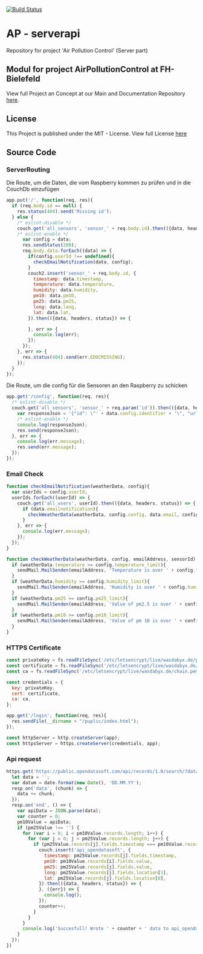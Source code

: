 [![Build Status](https://travis-ci.com/Frevert/serverapc.svg?branch=master)](https://travis-ci.com/Frevert/serverapc)

# AP - serverapi
Repository for project 'Air Pollution Control' (Server part)

## Modul for project AirPollutionControl at FH-Bielefeld

View full Project an Concept at our Main and Documentation Repository [here](https://github.com/sweigel1/RichClientApplicationDevelopment).

## License

This Project is published under the MIT - License.
View full License [here](https://github.com/ghaake/apc-pouchdb/blob/master/LICENSE)


## Source Code

### ServerRouting

Die Route, um die Daten, die vom Raspberry kommen zu prüfen und in die CouchDb einzufügen
 
```javascript
app.put('/', function(req, res){
  if (req.body.id == null) {
    res.status(404).send('Missing id');
  } else {
    /* eslint-disable */
    couch.get('all_sensors', 'sensor_' + req.body.id).then(({data, headers, status}) => {
    /* eslint-enable */
      var config = data;
      res.sendStatus(200);
      req.body.data.forEach((data) => {
        if(config.userId !== undefined){
          checkEmailNotification(data, config);
        }
        couch2.insert('sensor_' + req.body.id, {
          timestamp: data.timestamp,
          temperature: data.temperature,
          humidity: data.humidity,
          pm10: data.pm10,
          pm25: data.pm25,
          long: data.long,
          lat: data.lat,
        }).then(({data, headers, status}) => {

        }, err => {
          console.log(err);
        });
      });
    }, err => {
      res.status(404).send(err.EDOCMISSING);
    });
  }
});
```

Die Route, um die config für die Sensoren an den Raspberry zu schicken

```javascript
app.get('/config', function(req, res){
  /* eslint-disable */
  couch.get('all_sensors', 'sensor_' + req.param('id')).then(({data, headers, status}) => {
    var responseJson = '{"id": \"' + data.config.identifier + '\", "url":"http://www.wasdabyx.de:8080","interval":' + data.config.interval + ', "long": ' + data.config.long + ', "lat": ' + data.config.lat + '}';
    /* eslint-enable */
    console.log(responseJson);
    res.send(responseJson);
  }, err => {
    console.log(err.message);
    res.send(err.message);
  });
});
```

### Email Check

```javascript
function checkEmailNotification(weatherData, config){
  var userIds = config.userId;
  userIds.forEach((userId) => {
    couch.get('all_users', userId).then(({data, headers, status}) => {
      if (data.emailnotification){
        checkWeatherData(weatherData, config.config, data.email, config.config.identifier);
      }
    }, err => {
      console.log(err.message);
    });
  });
}

function checkWeatherData(weatherData, config, emailAddress, sensorId) {
  if (weatherData.temperature >= config.temperature_limit){
    sendMail.MailSenden(emailAddress, 'Temperature is over ' + config.temperature_limit, sensorId);
  }
  if (weatherData.humidity >= config.humidity_limit){
    sendMail.MailSenden(emailAddress, 'Humidity is over ' + config.humidity_limit, sensorId);
  }
  if (weatherData.pm25 >= config.pm25_limit){
    sendMail.MailSenden(emailAddress, 'Value of pm2.5 is over ' + config.pm25_limit, sensorId);
  }
  if (weatherData.pm10 >= config.pm10_limit){
    sendMail.MailSenden(emailAddress, 'Value of pm 10 is over ' + config.pm10_limit, sensorId);
  }
}
```

### HTTPS Certificate

```javascript
const privateKey = fs.readFileSync('/etc/letsencrypt/live/wasdabyx.de/privkey.pem', 'utf8');
const certificate = fs.readFileSync('/etc/letsencrypt/live/wasdabyx.de/cert.pem', 'utf8');
const ca = fs.readFileSync('/etc/letsencrypt/live/wasdabyx.de/chain.pem', 'utf8');

const credentials = {
  key: privateKey,
  cert: certificate,
  ca: ca,
};

app.get('/login', function(req, res){
  res.sendFile(__dirname + "/puplic/index.html");
});

const httpServer = http.createServer(app);
const httpsServer = https.createServer(credentials, app);
```

### Api request

```javascript
https.get('https://public.opendatasoft.com/api/records/1.0/search/?dataset=api-luftdateninfo&rows=500&sort=-timestamp&facet=timestamp&facet=land&facet=value_type&facet=sensor_manufacturer&facet=sensor_name&refine.value_type=PM10&refine.land=Nordrhein-Westfalen', (resp) => {
  let data = '';
  var datum = date.format(new Date(), 'DD.MM.YY');
  resp.on('data', (chunk) => {
    data += chunk;
  });
  resp.on('end', () => {
    var apiData = JSON.parse(data);
    var counter = 0;
    pm10Value = apiData;
    if (pm25Value !== '') {
      for (var i = 0; i < pm10Value.records.length; i++) {
        for (var j = 0; j < pm25Value.records.length; j++) {
          if (pm25Value.records[j].fields.timestamp === pm10Value.records[i].fields.timestamp && pm25Value.records[j].fields.location[0] === pm10Value.records[i].fields.location[0] && pm25Value.records[j].fields.location[1] === pm10Value.records[i].fields.location[1]) {
            couch.insert('api_opendatasoft', {
              timestamp: pm25Value.records[j].fields.timestamp,
              pm10: pm10Value.records[i].fields.value,
              pm25: pm25Value.records[j].fields.value,
              long: pm25Value.records[j].fields.location[1],
              lat: pm25Value.records[j].fields.location[0],
            }).then(({data, headers, status}) => {
            }, ({err}) => {
              console.log();
            });
            counter++;
          }
        }
      }
      console.log('Succesfull! Wrote ' + counter + ' data to api_opendatasoft on ' + datum);
    }
  });
})
```